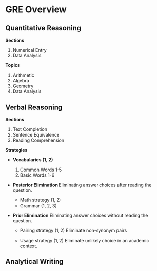 #  GRE Overview

## Quantitative Reasoning

**Sections**

1. Numerical Entry
1. Data Analysis

**Topics**

1. Arithmetic
1. Algebra
1. Geometry
1. Data Analysis

## Verbal Reasoning

**Sections**

1. Text Completion
1. Sentence Equivalence
1. Reading Comprehension

**Strategies**

* **Vocabularies (1, 2)**

  1. Common Words 1-5
  1. Basic Words 1-6

* **Posterior Elimination**
  Eliminating answer choices after reading the question.

  * Math strategy (1, 2)
  * Grammar (1, 2, 3)

* **Prior Elimination**
  Eliminating answer choices without reading the question.

  * Pairing strategy (1, 2)
    Eliminate non-synonym pairs

  * Usage strategy (1, 2)
    Eliminate unlikely choice in an academic context.

## Analytical Writing